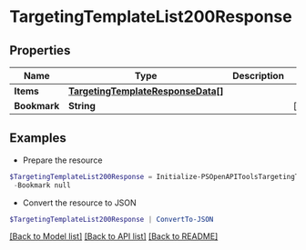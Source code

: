 # TargetingTemplateList200Response
## Properties

Name | Type | Description | Notes
------------ | ------------- | ------------- | -------------
**Items** | [**TargetingTemplateResponseData[]**](TargetingTemplateResponseData.md) |  | 
**Bookmark** | **String** |  | [optional] 

## Examples

- Prepare the resource
```powershell
$TargetingTemplateList200Response = Initialize-PSOpenAPIToolsTargetingTemplateList200Response  -Items null `
 -Bookmark null
```

- Convert the resource to JSON
```powershell
$TargetingTemplateList200Response | ConvertTo-JSON
```

[[Back to Model list]](../README.md#documentation-for-models) [[Back to API list]](../README.md#documentation-for-api-endpoints) [[Back to README]](../README.md)

